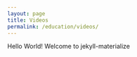 ```yaml
---
layout: page
title: Videos
permalink: /education/videos/
---
```


Hello World!
Welcome to jekyll-materialize
